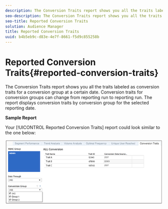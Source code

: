 ```yaml
---
description: The Conversion Traits report shows you all the traits labeled as conversion traits for a conversion group at a certain date. Conversion traits for conversion groups can change from reporting run to reporting run. The report displays conversion traits by conversion group for the selected reporting date.
seo-description: The Conversion Traits report shows you all the traits labeled as conversion traits for a conversion group at a certain date. Conversion traits for conversion groups can change from reporting run to reporting run. The report displays conversion traits by conversion group for the selected reporting date.
seo-title: Reported Conversion Traits
solution: Audience Manager
title: Reported Conversion Traits
uuid: b4b5eb9c-d83e-4e7f-8661-f5d9c855258b
---
```


# Reported Conversion Traits{#reported-conversion-traits}

The Conversion Traits report shows you all the traits labeled as conversion traits for a conversion group at a certain date. Conversion traits for conversion groups can change from reporting run to reporting run. The report displays conversion traits by conversion group for the selected reporting date.

 **Sample Report**

Your [!UICONTROL Reported Conversion Traits] report could look similar to the one below:

![](assets/reported-conversion-traits.png)

